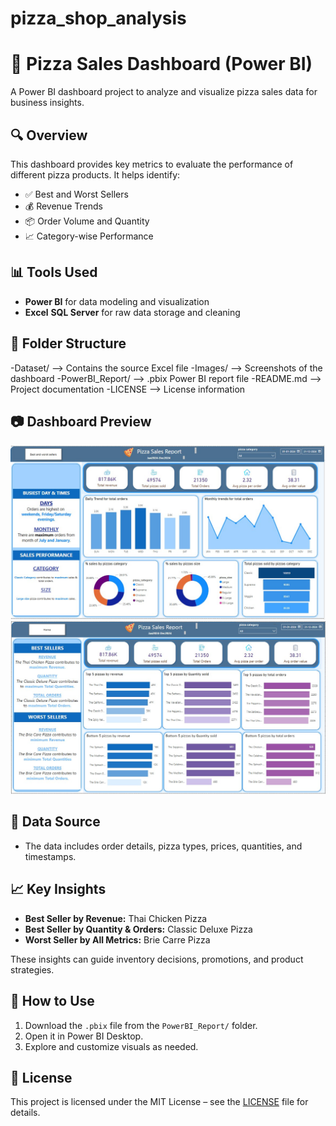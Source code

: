 # pizza_shop_analysis
# 🍕 Pizza Sales Dashboard (Power BI)

A Power BI dashboard project to analyze and visualize pizza sales data for business insights.

## 🔍 Overview

This dashboard provides key metrics to evaluate the performance of different pizza products. It helps identify:

- ✅ Best and Worst Sellers
- 💰 Revenue Trends
- 📦 Order Volume and Quantity
- 📈 Category-wise Performance

## 📊 Tools Used

- **Power BI** for data modeling and visualization
- **Excel** **SQL Server** for raw data storage and cleaning

## 📁 Folder Structure
-Dataset/ --> Contains the source Excel file
-Images/ --> Screenshots of the dashboard
-PowerBI_Report/ --> .pbix Power BI report file
-README.md --> Project documentation
-LICENSE --> License information


## 📷 Dashboard Preview

![Pizza Dashboard](Images/home.jpg)
![Pizza Dashboard](Images/page_2.jpg)

## 🧾 Data Source

- The data includes order details, pizza types, prices, quantities, and timestamps.

## 📈 Key Insights

- **Best Seller by Revenue:** Thai Chicken Pizza  
- **Best Seller by Quantity & Orders:** Classic Deluxe Pizza  
- **Worst Seller by All Metrics:** Brie Carre Pizza  

These insights can guide inventory decisions, promotions, and product strategies.

## 📎 How to Use

1. Download the `.pbix` file from the `PowerBI_Report/` folder.
2. Open it in Power BI Desktop.
3. Explore and customize visuals as needed.

## 📜 License

This project is licensed under the MIT License – see the [LICENSE](LICENSE) file for details.





